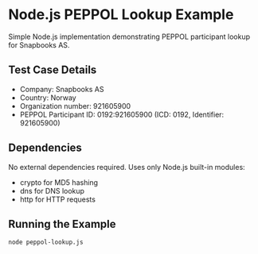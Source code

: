 # Node.js PEPPOL Lookup Example

Simple Node.js implementation demonstrating PEPPOL participant lookup for Snapbooks AS.

## Test Case Details

- Company: Snapbooks AS
- Country: Norway
- Organization number: 921605900
- PEPPOL Participant ID: 0192:921605900 (ICD: 0192, Identifier: 921605900)

## Dependencies

No external dependencies required. Uses only Node.js built-in modules:
- crypto for MD5 hashing
- dns for DNS lookup
- http for HTTP requests

## Running the Example

```bash
node peppol-lookup.js
```
